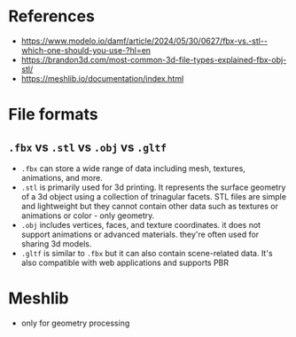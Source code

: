 ﻿# References
- https://www.modelo.io/damf/article/2024/05/30/0627/fbx-vs.-stl--which-one-should-you-use-?hl=en
- https://brandon3d.com/most-common-3d-file-types-explained-fbx-obj-stl/
- https://meshlib.io/documentation/index.html

# File formats
## `.fbx` vs `.stl` vs `.obj` vs `.gltf`
- `.fbx` can store a wide range of data including mesh, textures, animations, and more.
- `.stl` is primarily used for 3d printing. It represents the surface geometry of a 3d object 
  using a collection of trinagular facets. STL files are simple and lightweight but they cannot 
  contain other data such as textures or animations or color - only geometry.
- `.obj` includes vertices, faces, and texture coordinates. it does not support animations or 
  advanced materials. they're often used for sharing 3d models.
- `.gltf` is similar to `.fbx` but it can also contain scene-related data. It's also compatible 
  with web applications and supports PBR

# Meshlib
- only for geometry processing